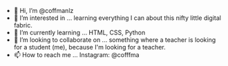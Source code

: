 - 👋 Hi, I’m @coffmanlz
- 👀 I’m interested in ... learning everything I can about this nifty little digital fabric.
- 🌱 I’m currently learning ... HTML, CSS, Python
- 💞️ I’m looking to collaborate on ... something where a teacher is looking for a student (me), because I'm looking for a teacher.
- 📫 How to reach me ... Instagram: @cofffma

<!---
coffmanlz/coffmanlz is a ✨ special ✨ repository because its `README.md` (this file) appears on your GitHub profile.
You can click the Preview link to take a look at your changes.
--->
